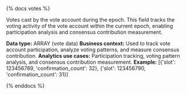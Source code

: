 {% docs votes %}

Votes cast by the vote account during the epoch. This field tracks the voting activity of the vote account within the current epoch, enabling participation analysis and consensus contribution measurement.

**Data type:** ARRAY (vote data)
**Business context:** Used to track vote account participation, analyze voting patterns, and measure consensus contribution.
**Analytics use cases:** Participation tracking, voting pattern analysis, and consensus contribution measurement.
**Example:** [{'slot': 123456789, 'confirmation_count': 32}, {'slot': 123456790, 'confirmation_count': 31}]

{% enddocs %} 